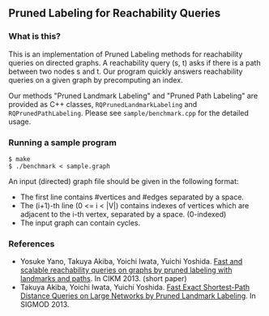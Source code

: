 Pruned Labeling for Reachability Queries
--------------

### What is this?
This is an implementation of Pruned Labeling methods for reachability queries on directed graphs.
A reachability query (s, t) asks if there is a path between two nodes s and t.
Our program quickly answers reachability queries on a given graph by precomputing an index.

Our methods "Pruned Landmark Labeling" and "Pruned Path Labeling" are provided as C++ classes,
`RQPrunedLandmarkLabeling` and `RQPrunedPathLabeling`.
Please see `sample/benchmark.cpp` for the detailed usage.

### Running a sample program
    $ make
    $ ./benchmark < sample.graph
An input (directed) graph file should be given in the following format:
* The first line contains #vertices and #edges separated by a space.
* The (i+1)-th line (0 <= i < |V|) contains indexes of vertices which are adjacent to the i-th vertex, separated by a space. (0-indexed)
* The input graph can contain cycles.

### References
* Yosuke Yano, Takuya Akiba, Yoichi Iwata, Yuichi Yoshida. [Fast and scalable reachability queries on graphs by pruned labeling with landmarks and paths](http://dl.acm.org/citation.cfm?doid=2505515.2505724). In CIKM 2013. (short paper)
* Takuya Akiba, Yoichi Iwata, Yuichi Yoshida. [Fast Exact Shortest-Path Distance Queries on Large Networks by Pruned Landmark Labeling](http://www-imai.is.s.u-tokyo.ac.jp/~takiba/papers/sigmod13_pll.pdf). In SIGMOD 2013.
